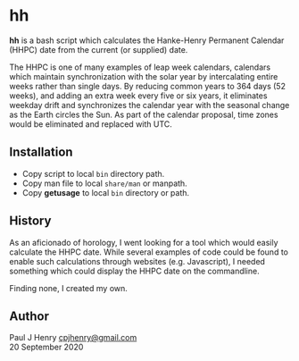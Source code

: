 hh
==

**hh** is a bash script which calculates the Hanke-Henry Permanent Calendar
(HHPC) date from the current (or supplied) date.

The HHPC is one of many examples of leap week calendars, calendars which
maintain synchronization with the solar year by intercalating entire weeks
rather than single days. By reducing common years to 364 days (52 weeks),
and adding an extra week every five or six years, it eliminates weekday
drift and synchronizes the calendar year with the seasonal change as the
Earth circles the Sun. As part of the calendar proposal, time zones would be
eliminated and replaced with UTC.

## Installation
- Copy script to local `bin` directory path.
- Copy man file to local `share/man` or manpath.
- Copy **getusage** to local `bin` directory or path.

## History
As an aficionado of horology, I went looking for a tool which would easily
calculate the HHPC date. While several examples of code could be found to
enable such calculations through websites (e.g. Javascript), I needed
something which could display the HHPC date on the commandline.

Finding none, I created my own.

## Author
Paul J Henry <cpjhenry@gmail.com>  
20 September 2020
